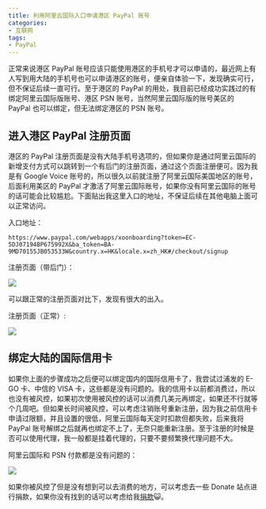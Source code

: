 ```yaml
---
title: 利用阿里云国际入口申请港区 PayPal 账号
categories: 
- 互联网
tags:
- PayPal
---
```


正常来说港区 PayPal 账号应该只能使用港区的手机号才可以申请的，最近网上有人写到用大陆的手机号也可以申请港区的账号，便亲自体验一下，发现确实可行，但不保证后续一直可行。至于港区的 PayPal 的用处，我目前已经成功实践过的有绑定阿里云国际版账号、港区 PSN 账号，当然阿里云国际版的账号美区的 PayPal 也可以绑定，但无法绑定港区的 PSN 账号。

<!--more-->

## 进入港区 PayPal 注册页面

港区的 PayPal 注册页面是没有大陆手机号选项的，但如果你是通过阿里云国际的新增支付方式可以跳转到一个有后门的注册页面，通过这个页面注册便可。因为我是有 Google Voice 账号的，所以很久以前就注册了阿里云国际美国地区的账号，后面利用美区的 PayPal 才激活了阿里云国际账号，如果你没有阿里云国际的账号的话可能会比较尴尬。下面贴出我这里入口的地址，不保证后续在其他电脑上面可以正常访问。

入口地址：

```
https://www.paypal.com/webapps/xoonboarding?token=EC-5DJ07194BP675992X&ba_token=BA-9MD70155JB053533W&country.x=HK&locale.x=zh_HK#/checkout/signup
```

注册页面（带后门）：

![](https://www.itren.tech/2019/12/17/15765122429543.jpg)

可以跟正常的注册页面对比下，发现有很大的出入。

注册页面（正常）:

![](https://www.itren.tech/2019/12/17/15765123231384.jpg)

## 绑定大陆的国际信用卡

如果你上面的步骤成功之后便可以绑定国内的国际信用卡了，我尝试过浦发的 E-GO 卡、中信的 VISA 卡，这些都是没有问题的。我的信用卡以前都消费过，所以也没有被风控，如果初次使用被风控的话可以消费几美元再绑定，如果还不行就等个几周吧。但如果长时间被风控，可以考虑注销账号重新注册，因为我之前信用卡申请过限额，并且设置的很低，阿里云国际每天定时扣款但都失败，后来我将 PayPal 账号解绑之后就再也绑定不上了，无奈只能重新注册。至于注册的时候是否可以使用代理，我一般都是挂着代理的，只要不要频繁换代理问题不大。

阿里云国际和 PSN 付款都是没有问题的：

![](https://www.itren.tech/2019/12/17/15765132851195.jpg)

如果你被风控了但是没有想到可以去消费的地方，可以考虑去一些 Donate 站点进行捐款，如果你没有找到的话可以考虑给我[捐款](https://www.paypal.me/itren)😺。

